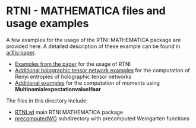 # RTNI - MATHEMATICA files and usage examples

A few examples for the usage of the RTNI-MATHEMATICA package are provided here. A detailed description of these example can be found in [arXiv:paper](https://arxiv.org/abs/1902.????).

* [Examples from the paper](examples_paper.nb) for the usage of RTNI
* [Additional holographic tensor network examples](examples_holographictensornetworks.nb) for the computation of Renyi entropies of holographic tensor networks
* [Additional examples](examples_momentcalculator.nb) for the computation of moments using **MultinomialexpectationvalueHaar**


The files in this directory include:
* [RTNI.wl](RTNI.wl) main RTNI MATHEMATICA package
* [precomputedWG](precomputedWG) subdirectory with precomputed Weingarten functions
